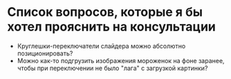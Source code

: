 # Список вопросов, которые я бы хотел прояснить на консультации
- Круглешки-переключатели слайдера можно абсолютно позиционировать?
- Можно как-то подгрузить изображения мороженок на фоне заранее, чтобы при переключении не было "лага" с загрузкой картинки?
